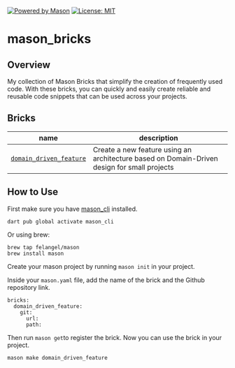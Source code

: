 <a href="https://github.com/felangel/mason"><img src="https://img.shields.io/endpoint?url=https%3A%2F%2Ftinyurl.com%2Fmason-badge" alt="Powered by Mason"></a>
<a href="https://opensource.org/licenses/MIT"><img src="https://img.shields.io/badge/license-MIT-purple.svg" alt="License: MIT"></a>

# mason_bricks

## Overview
My collection of Mason Bricks that simplify the creation of frequently used code. With these bricks, you can quickly and easily create reliable and reusable code snippets that can be used across your projects.

## Bricks 

| name            | description                  |
| --------------- | ---------------------------- |
| [`domain_driven_feature`](https://github.com/caiojesu/mason_bricks/tree/main/bricks/domain_driven_feature) | Create a new feature using an architecture based on Domain-Driven design for small projects |


## How to Use
First make sure you have [mason_cli](https://pub.dev/packages/mason_cli) installed.
```
dart pub global activate mason_cli
```
Or using brew: 
```
brew tap felangel/mason
brew install mason
```

Create your mason project by running `mason init` in your project.

Inside your `mason.yaml` file, add the name of the brick and the Github repository link.

```
bricks:
  domain_driven_feature:
    git:
	  url:
	  path:
```
Then run `mason get`to register the brick. Now you can use the brick in your project.
```
mason make domain_driven_feature
```